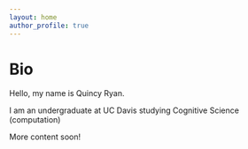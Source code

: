 ```yaml
---
layout: home
author_profile: true
---
```


# Bio
Hello, my name is Quincy Ryan.

I am an undergraduate at UC Davis studying Cognitive Science (computation)

More content soon!